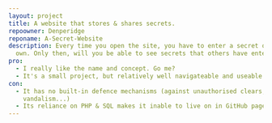 ```yaml
---
layout: project
title: A website that stores & shares secrets.
repoowner: Denperidge
reponame: A-Secret-Website
description: Every time you open the site, you have to enter a secret of your
  own. Only then, will you be able to see secrets that others have entered!
pro:
  - I really like the name and concept. Go me?
  - It's a small project, but relatively well navigateable and useable.
con:
  - It has no built-in defence mechanisms (against unauthorised clears,
    vandalism...)
  - Its reliance on PHP & SQL makes it inable to live on in GitHub pages.
---
```

